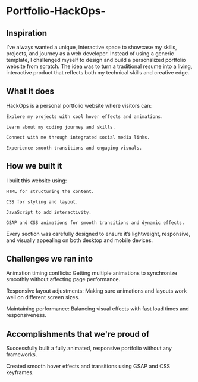 # Portfolio-HackOps-
## Inspiration
I’ve always wanted a unique, interactive space to showcase my skills, projects, and journey as a web developer. Instead of using a generic template, I challenged myself to design and build a personalized portfolio website from scratch. The idea was to turn a traditional resume into a living, interactive product that reflects both my technical skills and creative edge.

## What it does
HackOps is a personal portfolio website where visitors can:

    Explore my projects with cool hover effects and animations.

    Learn about my coding journey and skills.

    Connect with me through integrated social media links.

    Experience smooth transitions and engaging visuals.

## How we built it
I built this website using:

    HTML for structuring the content.

    CSS for styling and layout.

    JavaScript to add interactivity.

    GSAP and CSS animations for smooth transitions and dynamic effects.

Every section was carefully designed to ensure it’s lightweight, responsive, and visually appealing on both desktop and mobile devices.

## Challenges we ran into
Animation timing conflicts: Getting multiple animations to synchronize smoothly without affecting page performance.

Responsive layout adjustments: Making sure animations and layouts work well on different screen sizes.

Maintaining performance: Balancing visual effects with fast load times and responsiveness.

## Accomplishments that we're proud of
Successfully built a fully animated, responsive portfolio without any frameworks.

Created smooth hover effects and transitions using GSAP and CSS keyframes.
